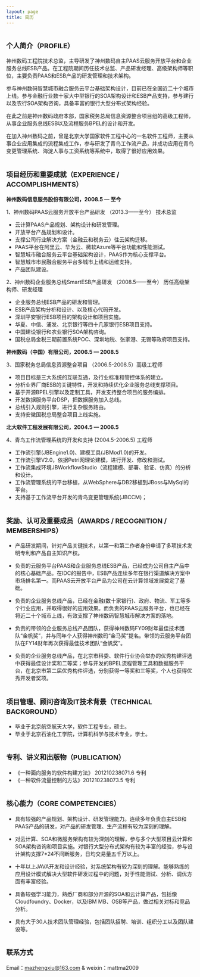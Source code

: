 ```yaml
---
layout: page
title: 简历
---
```


# <font size=4> 个人简介（PROFILE） </font>

神州数码工程院技术总监，主导研发了神州数码自主PAAS云服务开放平台和企业服务总线ESB产品。在工程院期间历任技术总监、产品研发经理、高级架构师等职位，主要负责PAAS和ESB产品的研发管理和技术架构。

参与神州数码智慧城市融合服务云平台基础架构设计，目前已在全国近二十个城市上线。参与金融行业数十家大中型银行的SOA架构设计和ESB产品支持，参与建行以及农行SOA架构咨询，具备丰富的银行大型分布式架构经验。

在此之前是神州数码政府本部，国家税务总局信息资源整合项目组的高级工程师，从事企业服务总线ESB以及流程服务BPEL的设计和开发。

在加入神州数码之前，曾是北京大学国家软件工程中心的一名软件工程师，主要从事企业应用集成的流程集成工作，参与研发了青鸟工作流产品，并成功应用在青鸟变更管理系统、海淀人事与工资系统等系统中，取得了很好应用效果。

# <font size=4>项目经历和重要成就（EXPERIENCE / ACCOMPLISHMENTS）</font> 

**神州数码信息服务股份有限公司，2008.5 — 至今**

1、神州数码PAAS云服务开放平台产品研发 （2013.3——至今） 技术总监

- 云计算PAAS产品规划、架构设计和研发管理。
- 开放平台产品规划和设计。
- 支撑公司行业解决方案（金融云和税务云）往云架构迁移。
- PAAS平台在阿里云、华为云、微软Azure等平台功能和性能测试。
- 智慧城市融合服务云平台基础架构设计，PAAS作为核心支撑平台。
- 智慧城市市民融合服务平台多城市上线和运维支持。
- 产品团队建设。

2、神州数码企业服务总线SmartESB产品研发 （2008.5——至今） 历任高级架构师、研发经理

- 企业服务总线ESB产品的研发和管理。
- ESB产品架构分析和设计、以及核心代码开发。
- 深圳平安银行ESB项目的架构设计和项目实施。
- 华夏、中信、浦发、北京银行等四十几家银行ESB项目支持。
- 中国建设银行和农业银行SOA架构咨询。
- 国税总局金税三期前置系统POC、深圳地税、张家港、无锡等政府项目支持。

**神州数码（中国）有限公司，2006.5 — 2008.5**

3、国家税务总局信息资源整合项目 （2006.5-2008.5）高级工程师

- 项目目标是三大系统的互联互通，及行业标准和管控体系的建立。
- 分析业界厂商ESB的关键特性，开发和持续优化企业服务总线支撑项目。
- 基于开源BPEL引擎以及定制工具，开发支持整合项目的服务编排。
- 开发数据服务平台DSP，把数据服务加入总线。
- 总线引入规则引擎，进行复杂服务路由。
- 支持安徽国税总局整合项目上线实施。


**北大软件工程发展有限公司，2004.5 — 2006.5**

4、青鸟工作流管理系统的开发和支持  (2004.5-2006.5)  工程师

- 工作流引擎(JBEngine1.0)、建模工具(JBMod1.0)的开发。
- 工作流引擎V2.0，依据Petri网理论建模，进行开发、修改和测试。
- 工作流集成环境JBWorkflowStudio（流程建模、部署、验证、仿真）的分析和设计。
- 工作流管理系统的平台移植，从WebSphere与DB2移植到JBoss与MySql的平台。
- 支持基于工作流平台开发的青鸟变更管理系统(JBCCM)； 


# <font size=4>奖励、认可及重要成员（AWARDS / RECOGNITION / MEMBERSHIPS） </font>


- 产品研发期间，针对产品关键技术，以第一和第二作者身份申请了多项技术发明专利和产品自主知识产权。

- 负责的云服务平台PAAS和企业服务总线ESB产品，已经成为公司自主产品中的核心基础产品。在IDC的报告中，ESB产品连续多年在银行渠道解决方案中市场排名第一。而PAAS云开放平台产品为公司在云计算领域发展奠定了基础。

- 负责的企业服务总线产品，已经在金融(数十家银行)、政府、物流、军工等多个行业应用，并取得很好的应用效果。而负责的PAAS云服务平台，也已经在将近二十个城市上线，有效支撑了神州数码智慧城市解决方案的落地。

- 负责的带领的企业服务总线产品团队，获得神州数码FY09财年最佳技术团队“金帆奖”，并与同年个人获得神州数码“金马奖”提名。带领的云服务平台团队在FY14财年再次获得最佳技术团队“金帆奖”。

- 负责的企业服务总线产品，在北京市科委、软件行业协会举办的优秀构建评选中获得最佳设计奖和二等奖；参与开发的BPEL流程管理工具和数据服务平台，在北京市第二届优秀构件评选，分别获得一等奖和三等奖，个人也获得优秀开发者奖项。



# <font size=4>项目管理、顾问咨询及IT技术背景（TECHNICAL BACKGROUND） </font>

- 毕业于北京航空航天大学，软件工程专业，硕士。
- 毕业于北京石油化工学院，计算机科学与技术专业，学士。

# <font size=4>专利、讲义和出版物（PUBLICATION） </font>

- 《一种面向服务的软件构建方法》 201210238071.6 专利
- 《一种软件流量控制的方法》201210238073.5 专利

# <font size=4> 核心能力（CORE COMPETENCIES） </font>

- 具有较强的产品规划、架构设计、研发管理能力。连续多年负责自主ESB和PAAS产品的研发，对产品的研发管理、生产流程有较为深刻的理解。

- 对云计算、SOA和微服务架构有较为深刻的理解，参与多个大型项目云计算和SOA架构咨询和项目实施。对银行大型分布式架构有较为丰富的经验，参与设计架构支撑7*24不间断服务，日均交易量五千万以上。

- 十年以上JAVA开发和设计经验，对系统架构有较为深刻的理解。能够熟练的应用设计模式解决大型软件研发过程中的问题，对于性能测试、分析、调优方面有丰富经验。

- 具备较强学习能力，熟悉厂商和部分开源的SOA和云计算产品，包括像Cloudfoundry、Docker，以及IBM MB、OSB等产品，做过相关对标和竞品分析。

- 具有大于30人技术团队管理经验，包括团队招聘、培训、组织分工以及团队建设等。

# <font size=4>联系方式 </font>

Email：mazhengxiu@163.com  &  weixin：mattma2009


